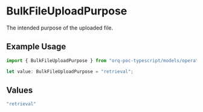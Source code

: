 # BulkFileUploadPurpose

The intended purpose of the uploaded file.

## Example Usage

```typescript
import { BulkFileUploadPurpose } from "orq-poc-typescript/models/operations";

let value: BulkFileUploadPurpose = "retrieval";
```

## Values

```typescript
"retrieval"
```